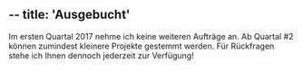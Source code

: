 --
title: 'Ausgebucht'
--

Im ersten Quartal 2017 nehme ich keine weiteren Aufträge an. Ab Quartal #2 können zumindest kleinere Projekte gestemmt werden. Für Rückfragen stehe ich Ihnen dennoch jederzeit zur Verfügung!
